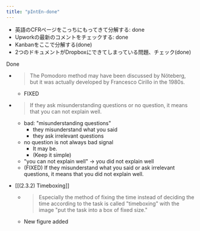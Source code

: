 ```yaml
---
title: "pIntEn-done"
---
```



- 英語のCFRページをこっちにもってきて分解する: done
- Upworkの最新のコメントをチェックする: done
- Kanbanをここで分解する(done)
- 2つのドキュメントがDropboxにできてしまっている問題、チェック(done)


Done
- > The Pomodoro method may have been discussed by Nöteberg, but it was actually developed by Francesco Cirillo in the 1980s.
    - FIXED

- > If they ask misunderstanding questions or no question, it means that you can not explain well.
    - bad: "misunderstanding questions"
        - they misunderstand what you said
        - they ask irrelevant questions
    - no question is not always bad signal
        - It may be.
        - (Keep it simple)
    - "you can not explain well" → you did not explain well
    - (FIXED) If they misunderstand what you said or ask irrelevant questions, it means that you did not explain well.

- [[(2.3.2) Timeboxing]]
    - > Especially the method of fixing the time instead of deciding the time according to the task is called "timeboxing" with the image "put the task into a box of fixed size."
    - New figure added
